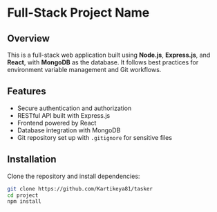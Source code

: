# Full-Stack Project Name

## Overview
This is a full-stack web application built using **Node.js**, **Express.js**, and **React**, with **MongoDB** as the database. It follows best practices for environment variable management and Git workflows.

## Features
- Secure authentication and authorization
- RESTful API built with Express.js
- Frontend powered by React
- Database integration with MongoDB
- Git repository set up with `.gitignore` for sensitive files

## Installation

Clone the repository and install dependencies:
```sh
git clone https://github.com/Kartikeya81/tasker
cd project
npm install
